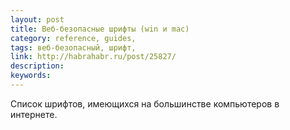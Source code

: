 ```yaml
---
layout: post
title: Веб-безопасные шрифты (win и mac)
category: reference, guides, 
tags: веб-безопасный, шрифт, 
link: http://habrahabr.ru/post/25827/
description: 
keywords: 
---
```


<p>Список шрифтов, имеющихся на большинстве компьютеров в интернете.</p>
